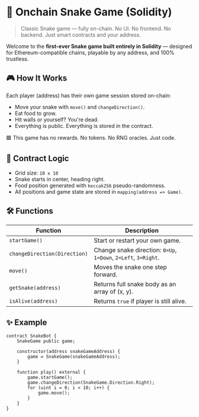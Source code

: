 # 🐍 Onchain Snake Game (Solidity) 
  
> Classic Snake game — fully on-chain. No UI. No frontend. No backend. Just smart contracts and your address.
  
Welcome to the **first-ever Snake game built entirely in Solidity** — designed for Ethereum-compatible chains, playable by any address, and 100% trustless.
   
## 🎮 How It Works

Each player (address) has their own game session stored on-chain:

- Move your snake with `move()` and `changeDirection()`.
- Eat food to grow.   
- Hit walls or yourself? You're dead.  
- Everything is public. Everything is stored in the contract. 

🟩 This game has no rewards. No tokens. No RNG oracles. Just code. 

## 🧠 Contract Logic

- Grid size: `10 x 10` 
- Snake starts in center, heading right.
- Food position generated with `keccak256` pseudo-randomness.
- All positions and game state are stored in `mapping(address => Game)`.

## 🛠 Functions

| Function | Description |
|---------|-------------|
| `startGame()` | Start or restart your own game. |
| `changeDirection(Direction)` | Change snake direction: `0=Up`, `1=Down`, `2=Left`, `3=Right`. |
| `move()` | Moves the snake one step forward. |
| `getSnake(address)` | Returns full snake body as an array of (x, y). |
| `isAlive(address)` | Returns `true` if player is still alive. |

## ✨ Example

```solidity
contract SnakeBot {
    SnakeGame public game;

    constructor(address snakeGameAddress) {
        game = SnakeGame(snakeGameAddress);
    }

    function play() external {
        game.startGame();
        game.changeDirection(SnakeGame.Direction.Right);
        for (uint i = 0; i < 10; i++) {
            game.move();
        }
    }
}
